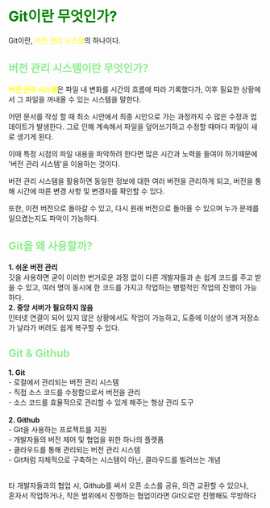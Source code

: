 # <span style = "color:green">Git이란 무엇인가?</span>


Git이란, <span style = "color:yellow">버전 관리 시스템</span>의 하나이다.

## <span style = "color:lightgreen">버전 관리 시스템이란 무엇인가?</span>

**<span style = "color:yellow">버전 관리 시스템**</span>은 파일 내 변화를 시간의 흐름에 따라 기록했다가, 이후 필요한 상황에서 그 파일을 꺼내올 수 있는 시스템을 말한다.<br>

어떤 문서를 작성 할 때 최소 시안에서 최종 시안으로 가는 과정까지 수 많은 수정과 업데이트가 발생한다. 그로 인해 계속해서 파일을 덮어쓰기하고 수정할 때마다 파일이 새로 생기게 된다.<br>

이때 특정 시점의 파일 내용을 파악하려 한다면 많은 시간과 노력을 들여야 하기때문에 '버전 관리 시스템'을 이용하는 것이다.<br>

버전 관리 시스템을 활용하면 동일한 정보에 대한 여러 버전을 관리하게 되고, 버전을 통해 시간에 따른 변경 사항 및 변경자를 확인할 수 있다.<br>

또한, 이전 버전으로 돌아갈 수 있고, 다시 원래 버전으로 돌아올 수 있으며 누가 문제를 일으켰는지도 파악이 가능하다.<br>

## <span style = "color:lightgreen">Git을 왜 사용할까?</span>
**1. 쉬운 버전 관리**<br>
 깃을 사용하면 굳이 이러한 번거로운 과정 없이 다른 개발자들과 손 쉽게 코드를 주고 받을 수 있고, 여러 명이 동시에 한 코드를 가지고 작업하는 병렬적인 작업의 진행이 가능하다.<br>
**2. 중앙 서버가 필요하지 않음**<br>
 인터넷 연결이 되어 있지 않은 상황에서도 작업이 가능하고, 도중에 이상이 생겨 저장소가 날라가 버려도 쉽게 복구할 수 있다.

 ## <span style = "color:lightgreen">Git & Github</span>
 **1. Git**<br>
    - 로컬에서 관리되는 버전 관리 시스템<br>
    - 직접 소스 코드를 수정함으로서 버전을 관리<br>
    - 소스 코드를 효율적으로 관리할 수 있게 해주는 형상 관리 도구 <br><br>
 **2. Github**<br>
    - Git을 사용하는 프로젝트를 지원<br>
    - 개발자들의 버전 제어 및 협업을 위한 하나의 플랫폼<br>
    - 클라우드를 통해 관리되는 버전 관리 시스템<br>
    - Git처럼 자체적으로 구축하는 시스템이 아닌, 클라우드를 빌려쓰는 개념<br><br>

타 개발자들과의 협업 시, Github를 써서 오픈 소스를 공유, 의견 교환할 수 있으나,<br>혼자서 작업하거나, 작은 범위에서 진행하는 협업이라면 Git으로만 진행해도 무방하다
